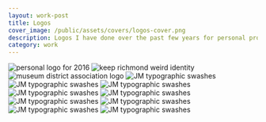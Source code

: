 ```yaml
---
layout: work-post
title: Logos
cover_image: /public/assets/covers/logos-cover.png
description: Logos I have done over the past few years for personal projects, small clients, and fun side projects.
category: work
---
```

<div class="col-1-2">
  <img src="/public/assets/logos/2016-logo.png" alt="personal logo for 2016">
  <img src="/public/assets/logos/keep-rva-weird.png" alt="keep richmond weird identity">
  <img src="/public/assets/logos/museum-district-logo.png" alt="museum district association logo">
  <img src="/public/assets/logos/frostbite-logo.png" alt="JM typographic swashes">
  <img src="/public/assets/logos/moto-declassified-logo.png" alt="JM typographic swashes">
  <img src="/public/assets/logos/ravens-roost-logo.png" alt="JM typographic swashes">
</div>
<div class="col-1-2">
  <img src="/public/assets/logos/jm-logo.png" alt="JM typographic swashes">
  <img src="/public/assets/logos/rwd-tunes-logo.png" alt="JM typographic swashes">
  <img src="/public/assets/logos/sight-unseen-logo.png" alt="JM typographic swashes">
  <img src="/public/assets/logos/vsba-logo.png" alt="JM typographic swashes">
  <img src="/public/assets/logos/da-logo.png" alt="JM typographic swashes">
  <img src="/public/assets/logos/trader-joes-logo.png" alt="JM typographic swashes">
</div>
